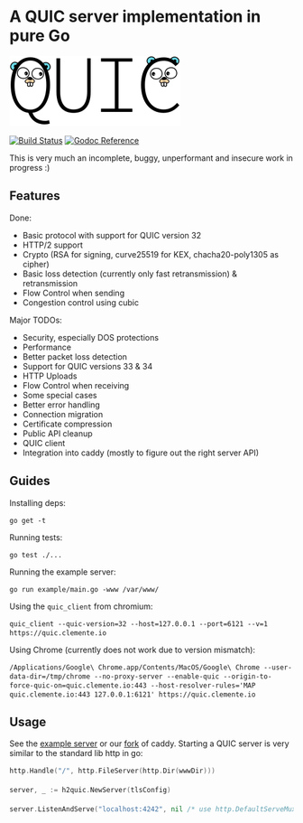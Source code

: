# A QUIC server implementation in pure Go

<img src="docs/quic.png" width=303 height=124>

[![Build Status](https://travis-ci.org/lucas-clemente/quic-go.svg?branch=master)](https://travis-ci.org/lucas-clemente/quic-go)
[![Godoc Reference](https://godoc.org/github.com/lucas-clemente/quic-go?status.svg)](https://godoc.org/github.com/lucas-clemente/quic-go)

This is very much an incomplete, buggy, unperformant and insecure work in progress :)

## Features

Done:

- Basic protocol with support for QUIC version 32
- HTTP/2 support
- Crypto (RSA for signing, curve25519 for KEX, chacha20-poly1305 as cipher)
- Basic loss detection (currently only fast retransmission) & retransmission
- Flow Control when sending
- Congestion control using cubic

Major TODOs:

- Security, especially DOS protections
- Performance
- Better packet loss detection
- Support for QUIC versions 33 & 34
- HTTP Uploads
- Flow Control when receiving
- Some special cases
- Better error handling
- Connection migration
- Certificate compression
- Public API cleanup
- QUIC client
- Integration into caddy (mostly to figure out the right server API)

## Guides

Installing deps:

    go get -t

Running tests:

    go test ./...

Running the example server:

    go run example/main.go -www /var/www/

Using the `quic_client` from chromium:

    quic_client --quic-version=32 --host=127.0.0.1 --port=6121 --v=1 https://quic.clemente.io

Using Chrome (currently does not work due to version mismatch):

    /Applications/Google\ Chrome.app/Contents/MacOS/Google\ Chrome --user-data-dir=/tmp/chrome --no-proxy-server --enable-quic --origin-to-force-quic-on=quic.clemente.io:443 --host-resolver-rules='MAP quic.clemente.io:443 127.0.0.1:6121' https://quic.clemente.io

## Usage

See the [example server](example/main.go) or our [fork](https://github.com/lucas-clemente/caddy) of caddy. Starting a QUIC server is very similar to the standard lib http in go:

```go
http.Handle("/", http.FileServer(http.Dir(wwwDir)))

server, _ := h2quic.NewServer(tlsConfig)

server.ListenAndServe("localhost:4242", nil /* use http.DefaultServeMux */)
```
